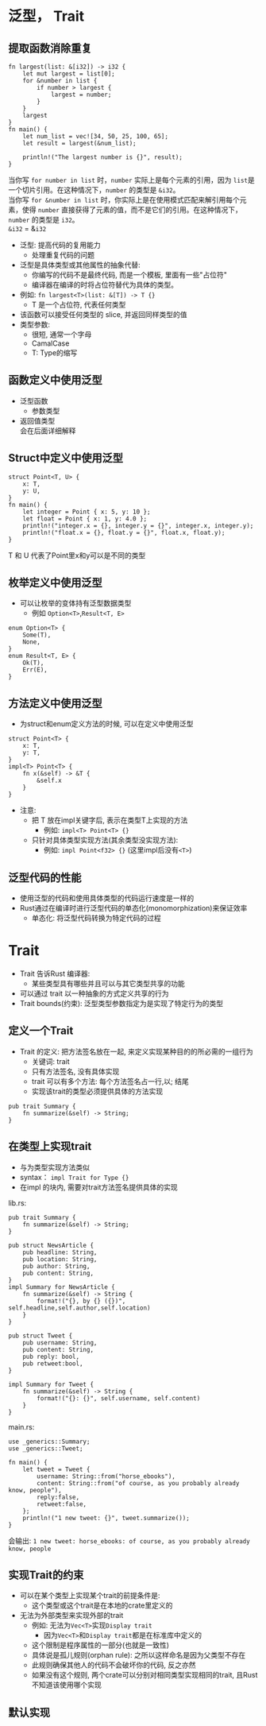 # 泛型， Trait
## 提取函数消除重复
```
fn largest(list: &[i32]) -> i32 {
    let mut largest = list[0];
    for &number in list {
        if number > largest {
            largest = number;
        }
    }
    largest
}
fn main() {
    let num_list = vec![34, 50, 25, 100, 65];
    let result = largest(&num_list);

    println!("The largest number is {}", result);
}
```
当你写 `for number in list` 时，`number` 实际上是每个元素的引用，因为 `list`是一个切片引用。在这种情况下，`number` 的类型是 `&i32`。  
当你写 `for &number in list` 时，你实际上是在使用模式匹配来解引用每个元素，使得 `number` 直接获得了元素的值，而不是它们的引用。在这种情况下，`number` 的类型是  `i32`。  
`&i32` = &`i32`

* 泛型: 提高代码的复用能力
    * 处理重复代码的问题
* 泛型是具体类型或其他属性的抽象代替:
    * 你编写的代码不是最终代码, 而是一个模板, 里面有一些"占位符"
    * 编译器在编译的时将占位符替代为具体的类型。
* 例如: `fn largest<T>(list: &[T]) -> T {}`
    * T 是一个占位符, 代表任何类型
* 该函数可以接受任何类型的 slice, 并返回同样类型的值
* 类型参数: 
    * 很短, 通常一个字母
    * CamalCase
    * T: Type的缩写

## 函数定义中使用泛型
* 泛型函数
    * 参数类型
* 返回值类型  
会在后面详细解释
## Struct中定义中使用泛型
```
struct Point<T, U> {
    x: T,
    y: U,
}
fn main() {
    let integer = Point { x: 5, y: 10 };
    let float = Point { x: 1, y: 4.0 };
    println!("integer.x = {}, integer.y = {}", integer.x, integer.y);
    println!("float.x = {}, float.y = {}", float.x, float.y);
}
```
T 和 U 代表了Point里x和y可以是不同的类型

## 枚举定义中使用泛型
* 可以让枚举的变体持有泛型数据类型
    * 例如 `Option<T>`,`Result<T, E>`
```
enum Option<T> {
    Some(T),
    None,
}
enum Result<T, E> {
    Ok(T),
    Err(E),
}
```
## 方法定义中使用泛型
* 为struct和enum定义方法的时候, 可以在定义中使用泛型
```
struct Point<T> {
    x: T,
    y: T,
}
impl<T> Point<T> {
    fn x(&self) -> &T {
        &self.x
    }
}
```
* 注意:
    * 把 T 放在impl关键字后, 表示在类型T上实现的方法
        * 例如: `impl<T> Point<T> {}`
    * 只针对具体类型实现方法(其余类型没实现方法):
        * 例如: `impl Point<f32> {}` (这里impl后没有`<T>`)

## 泛型代码的性能
* 使用泛型的代码和使用具体类型的代码运行速度是一样的
* Rust通过在编译时进行泛型代码的单态化(monomorphization)来保证效率
    * 单态化: 将泛型代码转换为特定代码的过程

# Trait
* Trait 告诉Rust 编译器:
    * 某些类型具有哪些并且可以与其它类型共享的功能
* 可以通过 trait 以一种抽象的方式定义共享的行为
* Trait bounds(约束): 泛型类型参数指定为是实现了特定行为的类型

## 定义一个Trait
* Trait 的定义: 把方法签名放在一起, 来定义实现某种目的的所必需的一组行为
    * 关键词: trait
    * 只有方法签名, 没有具体实现
    * trait 可以有多个方法: 每个方法签名占一行,以; 结尾
    * 实现该trait的类型必须提供具体的方法实现
```
pub trait Summary {
    fn summarize(&self) -> String;
}
```
## 在类型上实现trait
* 与为类型实现方法类似
* syntax： `impl Trait for Type {}`
* 在impl 的块内, 需要对trait方法签名提供具体的实现  

lib.rs:
```
pub trait Summary {
    fn summarize(&self) -> String;
}

pub struct NewsArticle {
    pub headline: String,
    pub location: String,
    pub author: String,
    pub content: String,
}
impl Summary for NewsArticle {
    fn summarize(&self) -> String {
        format!("{}, by {} ({})", self.headline,self.author,self.location)
    }
}

pub struct Tweet {
    pub username: String,
    pub content: String,
    pub reply: bool,
    pub retweet:bool,
}

impl Summary for Tweet {
    fn summarize(&self) -> String {
        format!("{}: {}", self.username, self.content)
    }
}
```
main.rs:
```
use _generics::Summary;
use _generics::Tweet;

fn main() {
    let tweet = Tweet {
        username: String::from("horse_ebooks"),
        content: String::from("of course, as you probably already know, people"),
        reply:false,
        retweet:false,
    };
    println!("1 new tweet: {}", tweet.summarize());
} 
```
会输出: `1 new tweet: horse_ebooks: of course, as you probably already know, people`

## 实现Trait的约束
* 可以在某个类型上实现某个trait的前提条件是:
    * 这个类型或这个trait是在本地的crate里定义的
* 无法为外部类型来实现外部的trait
    * 例如: 无法为`Vec<T>`实现`Display trait`
        * 因为`Vec<T>`和`Display trait`都是在标准库中定义的
    * 这个限制是程序属性的一部分(也就是一致性)
    * 具体说是孤儿规则(orphan rule): 之所以这样命名是因为父类型不存在
    * 此规则确保其他人的代码不会破坏你的代码, 反之亦然
    * 如果没有这个规则, 两个crate可以分别对相同类型实现相同的trait, 且Rust不知道该使用哪个实现

## 默认实现


